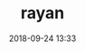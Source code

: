 ---
 # FILENAME : please use your OpenClassrooms's name, available in your url.
# Example: https://openclassrooms.com/membres/celinemartinet
# must be the name of your file. If file name is celinemartinet.md, title is celinemartinet.
# lowercase, no blank space, Capital case or special character.
title: rayan
  # First name or full name
name: Rayan YANAT
date: 2018-09-24 13:33
  # One line.
# If you need more space, go to the next line and add 4 spaces on the left, as in 'description'.
objective: acquérir de nouvelles connaissances.
short_description: J'aime les series, le sport et les jeux video.
  # don't touch that
template: students
description:
    je suis actuellement une formation de developpeur d'application android,j'aime coder et souhaite acquérir de nouvelles compétences dans ce domaine. 
	
 # image must be located in content/images/students
# name should be the same as this file. Eg: celinemartinet.png
image: Rayan.png
  # Change this to True when you do your pull request.
public: True
  # You need to keep the exact same structure for each new project.
projects:
  - title: Présentez-vous !
    description: Une présentation de moi-même et un lien vers mon LinkedIn.
    # Create a new repository for your images. Name it the same as your nickname and profile picture.
    # Image must be here: content/students/yourrepo/project1.png
    image: rayan/projet1.png
    link: www.linkedin.com/in/rayan-yanat-a383b5171
    # 'true' makes it fully available.
    # 'false' will add a black layer on the picture. IT WILL BE PUBLIC!
    finished: true
	
  - title: Intégrez la communauté !
    description: Modifier un projet Open Source pour comprendre le fonctionnement de Git, de Github et des pull requests. 
    image: rayan/projet2.png
    link: https://github.com/RayanYanat/alumnis
    finished: true
  - title: Aidez MacGyver à sortir !
    description: Création d’un jeu développé en Python et utilisant PyGame.
    image: rayan/projet3.png
    link: https://www.github.com
    finished: false
---